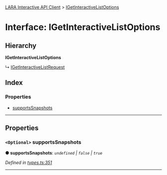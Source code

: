 [LARA Interactive API Client](../README.md) > [IGetInteractiveListOptions](../interfaces/igetinteractivelistoptions.md)

# Interface: IGetInteractiveListOptions

## Hierarchy

**IGetInteractiveListOptions**

↳  [IGetInteractiveListRequest](igetinteractivelistrequest.md)

## Index

### Properties

* [supportsSnapshots](igetinteractivelistoptions.md#supportssnapshots)

---

## Properties

<a id="supportssnapshots"></a>

### `<Optional>` supportsSnapshots

**● supportsSnapshots**: *`undefined` \| `false` \| `true`*

*Defined in [types.ts:351](../../../lara-typescript/src/interactive-api-client/types.ts#L351)*

___

